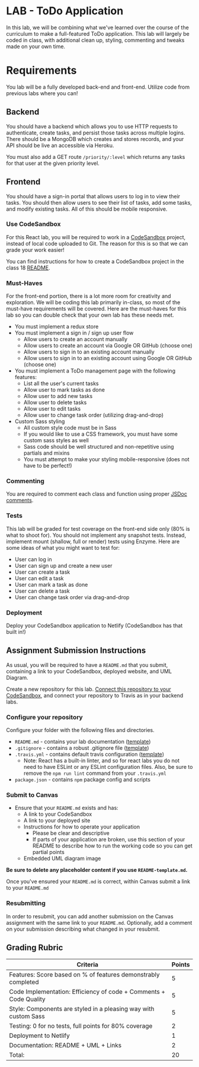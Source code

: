 # LAB - ToDo Application

In this lab, we will be combining what we've learned over the course of the curriculum to make a full-featured ToDo application. This lab will largely be coded in class, with additional clean up, styling, commenting and tweaks made on your own time.

# Requirements

You lab will be a fully developed back-end and front-end. Utilize code from previous labs where you can!

## Backend

You should have a backend which allows you to use HTTP requests to authenticate, create tasks, and persist those tasks across multiple logins. There should be a MongoDB which creates and stores records, and your API should be live an accessible via Heroku.

You must also add a GET route `/priority/:level` which returns any tasks for that user at the given priority level.

## Frontend

You should have a sign-in portal that allows users to log in to view their tasks. You should then allow users to see their list of tasks, add some tasks, and modify existing tasks. All of this should be mobile responsive.

### Use CodeSandbox

For this React lab, you will be required to work in a [CodeSandbox](https://codesandbox.io/) project, instead of local code uploaded to Git. The reason for this is so that we can grade your work easier!

You can find instructions for how to create a CodeSandbox project in the class 18 [README](../../class-18/README.md#CodeSandbox).

### Must-Haves

For the front-end portion, there is a lot more room for creativity and exploration. We will be coding this lab primarily in-class, so most of the must-have requirements will be covered. Here are the must-haves for this lab so you can double check that your own lab has these needs met.

-   You must implement a redux store
-   You must implement a sign in / sign up user flow
    -   Allow users to create an account manually
    -   Allow users to create an account via Google OR GitHub (choose one)
    -   Allow users to sign in to an existing account manually
    -   Allow users to sign in to an existing account using Google OR GitHub (choose one)
-   You must implement a ToDo management page with the following features:
    -   List all the user's current tasks
    -   Allow user to mark tasks as done
    -   Allow user to add new tasks
    -   Allow user to delete tasks
    -   Allow user to edit tasks
    -   Allow user to change task order (utilizing drag-and-drop)
-   Custom Sass styling
    -   All custom style code must be in Sass
    -   If you would like to use a CSS framework, you must have some custom sass styles as well
    -   Sass code should be well structured and non-repetitive using partials and mixins
    -   You must attempt to make your styling mobile-responsive (does not have to be perfect!)

### Commenting

You are required to comment each class and function using proper [JSDoc comments](https://devhints.io/jsdoc).

### Tests

This lab will be graded for test coverage on the front-end side only (80% is what to shoot for). You should not implement any snapshot tests. Instead, implement mount (shallow, full or render) tests using Enzyme. Here are some ideas of what you might want to test for:

-   User can log in
-   User can sign up and create a new user
-   User can create a task
-   User can edit a task
-   User can mark a task as done
-   User can delete a task
-   User can change task order via drag-and-drop

### Deployment

Deploy your CodeSandbox application to Netlify (CodeSandbox has that built in!)

## Assignment Submission Instructions

As usual, you will be required to have a `README.md` that you submit, containing a link to your CodeSandbox, deployed website, and UML Diagram.

Create a new repository for this lab. [Connect this repository to your CodeSandbox](https://codesandbox.io/docs/git), and connect your repository to Travis as in your backend labs.

### Configure your repository

Configure your folder with the following files and directories.

-   `README.md` - contains your lab documentation ([template](https://github.com/codefellows/seattle-javascript-401n14/blob/master/reference/submission-instructions/labs/README-template.md))
-   `.gitignore` - contains a robust .gitignore file ([template](https://github.com/codefellows/seattle-javascript-401n14/blob/master/configs/.gitignore))
-   `.travis.yml` - contains default travis configuration ([template](https://github.com/codefellows/seattle-javascript-401n14/blob/master/configs/.travis.yml))
    -   Note: React has a built-in linter, and so for react labs you do not need to have ESLint or any ESLint configuration files. Also, be sure to remove the `npm run lint` command from your `.travis.yml`
-   `package.json` - contains `npm` package config and scripts

### Submit to Canvas

-   Ensure that your `README.md` exists and has:
    -   A link to your CodeSandbox
    -   A link to your deployed site
    -   Instructions for how to operate your application
        -   Please be clear and descriptive
        -   If parts of your application are broken, use this section of your README to describe how to run the working code so you can get partial points
    -   Embedded UML diagram image

**Be sure to delete any placeholder content if you use `README-template.md`.**

Once you've ensured your `README.md` is correct, within Canvas submit a link to your `README.md`

### Resubmitting

In order to resubmit, you can add another submission on the Canvas assignment with the same link to your `README.md`. Optionally, add a comment on your submission describing what changed in your resubmit.

## Grading Rubric

| Criteria                                                          | Points |
| ----------------------------------------------------------------- | ------ |
| Features: Score based on % of features demonstrably completed     | 5      |
| Code Implementation: Efficiency of code + Comments + Code Quality | 5      |
| Style: Components are styled in a pleasing way with custom Sass   | 5      |
| Testing: 0 for no tests, full points for 80% coverage             | 2      |
| Deployment to Netlify                                             | 1      |
| Documentation: README + UML + Links                               | 2      |
| Total:                                                            | 20     |
